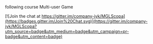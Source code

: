 following course Multi-user Game


[![Join the chat at https://gitter.im/company-jyk/MGLScopa](https://badges.gitter.im/Join%20Chat.svg)](https://gitter.im/company-jyk/MGLScopa?utm_source=badge&utm_medium=badge&utm_campaign=pr-badge&utm_content=badge)